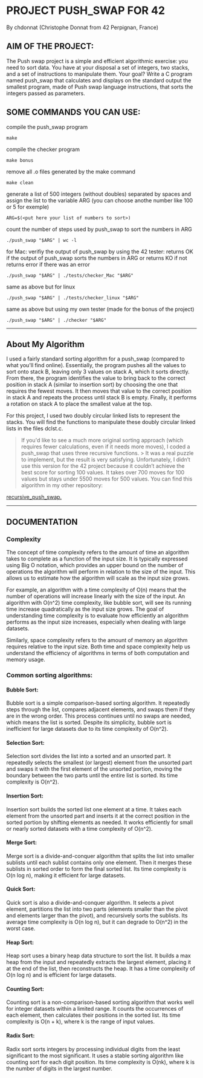 # PROJECT PUSH_SWAP FOR 42
By chdonnat (Christophe Donnat from 42 Perpignan, France)

## AIM OF THE PROJECT:

The Push swap project is a simple and efficient algorithmic exercise:
you need to sort data.
You have at your disposal a set of integers, two stacks,
and a set of instructions to manipulate them.
Your goal? Write a C program named push_swap that calculates
and displays on the standard output the smallest program,
made of Push swap language instructions, that sorts the integers passed as parameters.

## SOME COMMANDS YOU CAN USE:

compile the push_swap program

	make

compile the checker program

	make bonus

remove all .o files generated by the make command

	make clean

generate a list of 500 integers (without doubles) separated by spaces
and assign the list to the variable ARG
(you can choose anothe number like 100 or 5 for exemple)
 
	ARG=$(<put here your list of numbers to sort>)

count the number of steps used by push_swap to sort the numbers in ARG

	./push_swap "$ARG" | wc -l
 
for Mac:
verifiy the output of push_swap by using the 42 tester:
returns OK if the output of push_swap sorts the numbers in ARG
or returns KO if not
returns error if there was an error

	./push_swap "$ARG" | ./tests/checker_Mac "$ARG"

same as above but for linux

	./push_swap "$ARG" | ./tests/checker_linux "$ARG"

same as above but using my own tester (made for the bonus of the project)

	./push_swap "$ARG" | ./checker "$ARG"

 ---

## About My Algorithm
I used a fairly standard sorting algorithm for a push_swap (compared to what you'll find online). Essentially, the program pushes all the values to sort onto stack B, leaving only 3 values on stack A, which it sorts directly.
From there, the program identifies the value to bring back to the correct position in stack A (similar to insertion sort) by choosing the one that requires the fewest moves. It then moves that value to the correct position in stack A and repeats the process until stack B is empty.
Finally, it performs a rotation on stack A to place the smallest value at the top.

For this project, I used two doubly circular linked lists to represent the stacks.
You will find the functions to manipulate these doubly circular linked lists in the files dclst.c.

> If you'd like to see a much more original sorting approach (which requires fewer calculations, even if it needs more moves), I coded a push_swap that uses three recursive functions. > It was a real puzzle to implement, but the result is very satisfying.
> Unfortunately, I didn’t use this version for the 42 project because it couldn’t achieve the best score for sorting 100 values.
> It takes over 700 moves for 100 values but stays under 5500 moves for 500 values.
> You can find this algorithm in my other repository:

[recursive_push_swap.
](https://github.com/donnatchris/recursive_push_swap)

---

## DOCUMENTATION

### Complexity

The concept of time complexity refers to the amount of time an algorithm takes to complete as a function of the input size.
It is typically expressed using Big O notation, which provides an upper bound on the number of operations the algorithm will perform in relation to the size of the input.
This allows us to estimate how the algorithm will scale as the input size grows.

For example, an algorithm with a time complexity of O(n) means that the number of operations will increase linearly with the size of the input.
An algorithm with O(n^2) time complexity, like bubble sort, will see its running time increase quadratically as the input size grows.
The goal of understanding time complexity is to evaluate how efficiently an algorithm performs as the input size increases, especially when dealing with large datasets.

Similarly, space complexity refers to the amount of memory an algorithm requires relative to the input size. Both time and space complexity help us understand the efficiency of algorithms in terms of both computation and memory usage.

### Common sorting algorithms:

#### Bubble Sort:
Bubble sort is a simple comparison-based sorting algorithm.
It repeatedly steps through the list, compares adjacent elements, and swaps them if they are in the wrong order.
This process continues until no swaps are needed, which means the list is sorted.
Despite its simplicity, bubble sort is inefficient for large datasets due to its time complexity of O(n^2).

#### Selection Sort:
Selection sort divides the list into a sorted and an unsorted part.
It repeatedly selects the smallest (or largest) element from the unsorted part and swaps it with the first element of the unsorted portion,
moving the boundary between the two parts until the entire list is sorted.
Its time complexity is O(n^2).

#### Insertion Sort:
Insertion sort builds the sorted list one element at a time.
It takes each element from the unsorted part and inserts it at the correct position in the sorted portion by shifting elements as needed.
It works efficiently for small or nearly sorted datasets with a time complexity of O(n^2).

#### Merge Sort:
Merge sort is a divide-and-conquer algorithm that splits the list into smaller sublists until each sublist contains only one element.
Then it merges these sublists in sorted order to form the final sorted list.
Its time complexity is O(n log n), making it efficient for large datasets.

#### Quick Sort:
Quick sort is also a divide-and-conquer algorithm.
It selects a pivot element, partitions the list into two parts (elements smaller than the pivot and elements larger than the pivot), and recursively sorts the sublists.
Its average time complexity is O(n log n), but it can degrade to O(n^2) in the worst case.

#### Heap Sort:
Heap sort uses a binary heap data structure to sort the list.
It builds a max heap from the input and repeatedly extracts the largest element, placing it at the end of the list, then reconstructs the heap.
It has a time complexity of O(n log n) and is efficient for large datasets.

#### Counting Sort:
Counting sort is a non-comparison-based sorting algorithm that works well for integer datasets within a limited range.
It counts the occurrences of each element, then calculates their positions in the sorted list.
Its time complexity is O(n + k), where k is the range of input values.

#### Radix Sort:
Radix sort sorts integers by processing individual digits from the least significant to the most significant.
It uses a stable sorting algorithm like counting sort for each digit position.
Its time complexity is O(nk), where k is the number of digits in the largest number.
